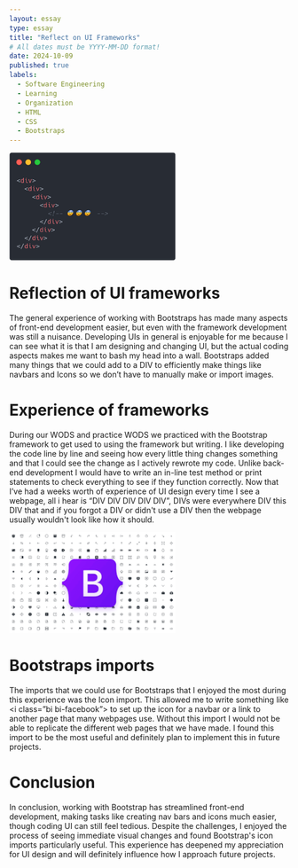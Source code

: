 ```yaml
---
layout: essay
type: essay
title: "Reflect on UI Frameworks"
# All dates must be YYYY-MM-DD format!
date: 2024-10-09
published: true
labels:
  - Software Engineering
  - Learning
  - Organization
  - HTML
  - CSS
  - Bootstraps
---
```


<img width="300px" class="rounded float-start pe-4" src="../img/Bootstraps/DIV.png">

# Reflection of UI frameworks
The general experience of working with Bootstraps has made many aspects of front-end development easier, but even with the framework development was still a nuisance. Developing UIs in general is enjoyable for me because I can see what it is that I am designing and changing UI, but the actual coding aspects makes me want to bash my head into a wall. Bootstraps added many things that we could add to a DIV to efficiently make things like navbars and Icons so we don’t have to manually make or import images.

# Experience of frameworks
During our WODS and practice WODS we practiced with the Bootstrap framework to get used to using the framework but writing. I like developing the code line by line and seeing how every little thing changes something and that I could see the change as I actively rewrote my code. Unlike back-end development I would have to write an in-line test method or print statements to check everything to see if they function correctly. Now that I’ve had a weeks worth of experience of UI design every time I see a webpage, all i hear is “DIV DIV DIV DIV DIV”, DIVs were everywhere DIV this DIV that and if you forgot a DIV or didn't use a DIV then the webpage usually wouldn't look like how it should.

<img width="300px" class="rounded float-start pe-4" src="../img/Bootstraps/boots.png">

# Bootstraps imports
The imports that we could use for Bootstraps that I enjoyed the most during this experience was the Icon import. This allowed me to write something like <i class=”bi bi-facebook”> to set up the icon for a navbar or a link to another page that many webpages use. Without this import I would not be able to replicate the different web pages that we have made. I found this import to be the most useful and definitely plan to implement this in future projects. 

# Conclusion
In conclusion, working with Bootstrap has streamlined front-end development, making tasks like creating nav bars and icons much easier, though coding UI can still feel tedious. Despite the challenges, I enjoyed the process of seeing immediate visual changes and found Bootstrap's icon imports particularly useful. This experience has deepened my appreciation for UI design and will definitely influence how I approach future projects.



